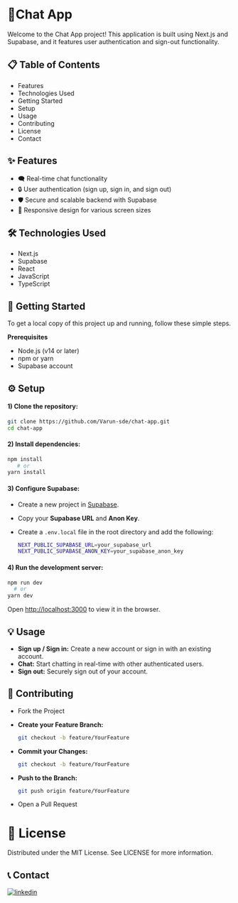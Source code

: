 # 📱Chat App
Welcome to the Chat App project! This application is built using Next.js and Supabase, and it features user authentication and sign-out functionality.

## 📋 Table of Contents
- Features
- Technologies Used
- Getting Started
- Setup
- Usage
- Contributing
- License
- Contact

## ✨ Features
- 🗨️ Real-time chat functionality
- 🔒 User authentication (sign up, sign in, and sign out)
- 🛡️ Secure and scalable backend with Supabase
- 📱 Responsive design for various screen sizes
 
## 🛠️ Technologies Used
- Next.js
- Supabase
- React
- JavaScript
- TypeScript


## 🚀 Getting Started
To get a local copy of this project up and running, follow these simple steps.

**Prerequisites**
- Node.js (v14 or later)
- npm or yarn
- Supabase account

## ⚙️ Setup
#### **1) Clone the repository:** 
   ```bash
   git clone https://github.com/Varun-sde/chat-app.git
   cd chat-app
   ```
#### **2) Install dependencies:** 

   ```bash
   npm install
      # or
   yarn install
   ```

 #### **3) Configure Supabase:**
 - Create a new project in [Supabase](https://supabase.com/).
 - Copy your **Supabase URL** and **Anon Key**.
 - Create a `.env.local` file in the root directory and add the following:
  
   ```bash 
   NEXT_PUBLIC_SUPABASE_URL=your_supabase_url   
   NEXT_PUBLIC_SUPABASE_ANON_KEY=your_supabase_anon_key
   ```
   
#### **4) Run the development server:** 

   ```bash
   npm run dev
     # or
   yarn dev
   ```

   Open [http://localhost:3000](http://localhost:3000) to view it in the browser.
    
## 💡 Usage
- **Sign up / Sign in:** Create a new account or sign in with an existing account.
- **Chat:** Start chatting in real-time with other authenticated users.
- **Sign out:** Securely sign out of your account.
 
## 🤝 Contributing
 - Fork the Project
 - **Create your Feature Branch:**
  
   ```bash
   git checkout -b feature/YourFeature
   ```
   
 - **Commit your Changes:**
  
   ```bash
   git checkout -b feature/YourFeature
   ```
   
 - **Push to the Branch:**
  
   ```bash
   git push origin feature/YourFeature
   ```
   
 - Open a Pull Request
 
# 📝 License
Distributed under the MIT License. See LICENSE for more information.

## 📞 Contact
[![linkedin](https://img.shields.io/badge/linkedin-0A66C2?style=for-the-badge&logo=linkedin&logoColor=white)]([https://www.linkedin.com/](https://www.linkedin.com/in/varun-kangotra-dev))
